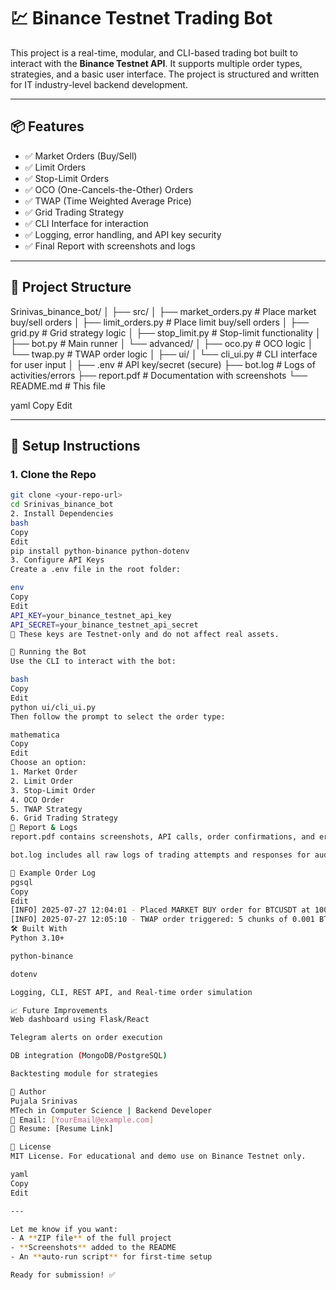# 💹 Binance Testnet Trading Bot 

This project is a real-time, modular, and CLI-based trading bot built to interact with the **Binance Testnet API**. It supports multiple order types, strategies, and a basic user interface. The project is structured and written for IT industry-level backend development.

---

## 📦 Features

- ✅ Market Orders (Buy/Sell)
- ✅ Limit Orders
- ✅ Stop-Limit Orders
- ✅ OCO (One-Cancels-the-Other) Orders
- ✅ TWAP (Time Weighted Average Price)
- ✅ Grid Trading Strategy
- ✅ CLI Interface for interaction
- ✅ Logging, error handling, and API key security
- ✅ Final Report with screenshots and logs

---

## 🧠 Project Structure

Srinivas_binance_bot/
│
├── src/
│ ├── market_orders.py # Place market buy/sell orders
│ ├── limit_orders.py # Place limit buy/sell orders
│ ├── grid.py # Grid strategy logic
│ ├── stop_limit.py # Stop-limit functionality
│ ├── bot.py # Main runner
│ └── advanced/
│ ├── oco.py # OCO logic
│ └── twap.py # TWAP order logic
│
├── ui/
│ └── cli_ui.py # CLI interface for user input
│
├── .env # API key/secret (secure)
├── bot.log # Logs of activities/errors
├── report.pdf # Documentation with screenshots
└── README.md # This file

yaml
Copy
Edit

---

## 🔐 Setup Instructions

### 1. Clone the Repo
```bash
git clone <your-repo-url>
cd Srinivas_binance_bot
2. Install Dependencies
bash
Copy
Edit
pip install python-binance python-dotenv
3. Configure API Keys
Create a .env file in the root folder:

env
Copy
Edit
API_KEY=your_binance_testnet_api_key
API_SECRET=your_binance_testnet_api_secret
🔐 These keys are Testnet-only and do not affect real assets.

🚀 Running the Bot
Use the CLI to interact with the bot:

bash
Copy
Edit
python ui/cli_ui.py
Then follow the prompt to select the order type:

mathematica
Copy
Edit
Choose an option:
1. Market Order
2. Limit Order
3. Stop-Limit Order
4. OCO Order
5. TWAP Strategy
6. Grid Trading Strategy
📸 Report & Logs
report.pdf contains screenshots, API calls, order confirmations, and error handling examples.

bot.log includes all raw logs of trading attempts and responses for audit.

📘 Example Order Log
pgsql
Copy
Edit
[INFO] 2025-07-27 12:04:01 - Placed MARKET BUY order for BTCUSDT at 100.00 USDT
[INFO] 2025-07-27 12:05:10 - TWAP order triggered: 5 chunks of 0.001 BTC every 5s
🛠️ Built With
Python 3.10+

python-binance

dotenv

Logging, CLI, REST API, and Real-time order simulation

📈 Future Improvements
Web dashboard using Flask/React

Telegram alerts on order execution

DB integration (MongoDB/PostgreSQL)

Backtesting module for strategies

👤 Author
Pujala Srinivas
MTech in Computer Science | Backend Developer
📧 Email: [YourEmail@example.com]
📎 Resume: [Resume Link]

📜 License
MIT License. For educational and demo use on Binance Testnet only.

yaml
Copy
Edit

---

Let me know if you want:
- A **ZIP file** of the full project
- **Screenshots** added to the README
- An **auto-run script** for first-time setup

Ready for submission! ✅
